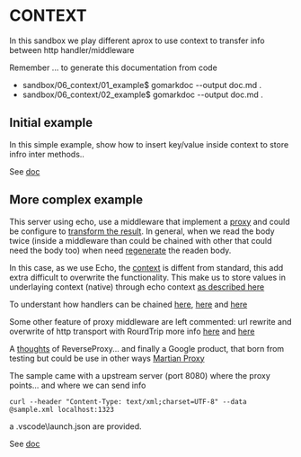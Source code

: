 # CONTEXT
In this sandbox we play different aprox to use context to transfer info between http handler/middleware

Remember ... to generate this documentation from code
- sandbox/06_context/01_example$ gomarkdoc --output doc.md .
- sandbox/06_context/02_example$ gomarkdoc --output doc.md .

## Initial example
In this simple example, show how to insert key/value inside context to store infro inter methods..

See [doc](01_example/doc.md)

## More complex example
This server using echo, use a middleware that implement a [proxy](https://echo.labstack.com/middleware/proxy/) and could be configure to [transform the result](https://github.com/labstack/echo/discussions/1992). In general, when we read the body twice (inside a middleware than could be chained with other that could need the body too) when need [regenerate](https://stackoverflow.com/questions/31535569/how-to-read-response-body-of-reverseproxy) the readen body.

In this case, as we use Echo, the [context](https://echo.labstack.com/guide/context/) is diffent from standard, this add extra difficult to overwrite the functionality. This make us to store values in underlaying context (native) through echo context [as described here](https://stackoverflow.com/questions/69326129/does-set-method-of-echo-context-saves-the-value-to-the-underlying-context-cont)

To understant how handlers can be chained [here](https://gist.github.com/husobee/fd23681261a39699ee37), [here](https://medium.com/@chrisgregory_83433/chaining-middleware-in-go-918cfbc5644d) and [here](https://fideloper.com/golang-context-http-middleware)

Some other feature of proxy middleware are left commented: url rewrite and overwrite of http transport with RourdTrip more info [here](https://lanre.wtf/blog/2017/07/24/roundtripper-go) and [here](https://echorand.me/posts/go-http-client-middleware/)

A [thoughts](https://medium.com/ymedialabs-innovation/reverse-proxy-in-go-d26482acbcad) of ReverseProxy... and finally a Google product, that born from testing but could be use in other ways [Martian Proxy](https://github.com/google/martian/blob/0f7e6797a04da412118541344bbe0d65945e24c9/cmd/proxy/main.go#L288)

The sample came with a upstream server (port 8080) where the proxy points... and where we can send info

```
curl --header "Content-Type: text/xml;charset=UTF-8" --data @sample.xml localhost:1323
```

a .vscode\launch.json are provided.

See [doc](02_example/doc.md)